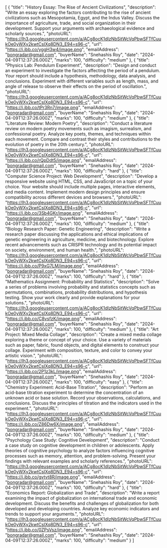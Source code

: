 [
{
"title": "History Essay: The Rise of Ancient Civilizations",
"description": "Write an essay exploring the factors contributing to the rise of ancient civilizations such as Mesopotamia, Egypt, and the Indus Valley. Discuss the importance of agriculture, trade, and social organization in their development. Support your arguments with archaeological evidence and scholarly sources.",
"photoURL": "https://lh3.googleusercontent.com/a/ACg8ocK1dIzNbSitWcVqPbwSFTfCuukOe0yWXy2kwtCsIXq8DN3_E94=s96-c",
"url": "https://i.ibb.co/yggH3w4/image.png",
"emailAddress": "bongradar@gmail.com",
"buyerName": "Snehashis Roy",
"date": "2024-04-09T12:37:26.000Z",
"marks": 100,
"difficulty": "medium"
},
{
"title": "Physics Lab: Pendulum Experiment",
"description": "Design and conduct an experiment to investigate the factors affecting the period of a pendulum. Your report should include a hypothesis, methodology, data analysis, and conclusions. Experiment with different variables such as length, mass, and angle of release to observe their effects on the period of oscillation.",
"photoURL": "https://lh3.googleusercontent.com/a/ACg8ocK1dIzNbSitWcVqPbwSFTfCuukOe0yWXy2kwtCsIXq8DN3_E94=s96-c",
"url": "https://i.ibb.co/tPr3Rn7/image.png",
"emailAddress": "bongradar@gmail.com",
"buyerName": "Snehashis Roy",
"date": "2024-04-09T12:37:26.000Z",
"marks": 100,
"difficulty": "medium"
},
{
"title": "Literature Review: Modern Poetry",
"description": "Conduct a literature review on modern poetry movements such as imagism, surrealism, and confessional poetry. Analyze key poets, themes, and techniques within each movement. Compare and contrast their styles and contributions to the evolution of poetry in the 20th century.",
"photoURL": "https://lh3.googleusercontent.com/a/ACg8ocK1dIzNbSitWcVqPbwSFTfCuukOe0yWXy2kwtCsIXq8DN3_E94=s96-c",
"url": "https://i.ibb.co/rQpDdt5/image.png",
"emailAddress": "bongradar@gmail.com",
"buyerName": "Snehashis Roy",
"date": "2024-04-09T12:37:26.000Z",
"marks": 100,
"difficulty": "hard"
},
{
"title": "Computer Science Project: Web Development",
"description": "Develop a responsive website using HTML, CSS, and JavaScript on a topic of your choice. Your website should include multiple pages, interactive elements, and media content. Implement modern design principles and ensure compatibility across different devices and browsers.",
"photoURL": "https://lh3.googleusercontent.com/a/ACg8ocK1dIzNbSitWcVqPbwSFTfCuukOe0yWXy2kwtCsIXq8DN3_E94=s96-c",
"url": "https://i.ibb.co/3Sb4GKr/image.png",
"emailAddress": "bongradar@gmail.com",
"buyerName": "Snehashis Roy",
"date": "2024-04-09T12:37:26.000Z",
"marks": 100,
"difficulty": "medium"
},
{
"title": "Biology Research Paper: Genetic Engineering",
"description": "Write a research paper discussing the applications and ethical implications of genetic engineering in agriculture, medicine, and biotechnology. Explore recent advancements such as CRISPR technology and its potential impact on society, environment, and human health.",
"photoURL": "https://lh3.googleusercontent.com/a/ACg8ocK1dIzNbSitWcVqPbwSFTfCuukOe0yWXy2kwtCsIXq8DN3_E94=s96-c",
"url": "https://i.ibb.co/P9xG7LM/image.png",
"emailAddress": "bongradar@gmail.com",
"buyerName": "Snehashis Roy",
"date": "2024-04-09T12:37:26.000Z",
"marks": 100,
"difficulty": "hard"
},
{
"title": "Mathematics Assignment: Probability and Statistics",
"description": "Solve a series of problems involving probability and statistics concepts such as permutations, combinations, probability distributions, and hypothesis testing. Show your work clearly and provide explanations for your solutions.",
"photoURL": "https://lh3.googleusercontent.com/a/ACg8ocK1dIzNbSitWcVqPbwSFTfCuukOe0yWXy2kwtCsIXq8DN3_E94=s96-c",
"url": "https://i.ibb.co/C8vsfzK/image.png",
"emailAddress": "bongradar@gmail.com",
"buyerName": "Snehashis Roy",
"date": "2024-04-09T12:37:26.000Z",
"marks": 100,
"difficulty": "medium"
},
{
"title": "Art Project: Mixed Media Collage",
"description": "Create a mixed media collage exploring a theme or concept of your choice. Use a variety of materials such as paper, fabric, found objects, and digital elements to construct your collage. Experiment with composition, texture, and color to convey your artistic vision.",
"photoURL": "https://lh3.googleusercontent.com/a/ACg8ocK1dIzNbSitWcVqPbwSFTfCuukOe0yWXy2kwtCsIXq8DN3_E94=s96-c",
"url": "https://i.ibb.co/2P1z3kL/image.png",
"emailAddress": "bongradar@gmail.com",
"buyerName": "Snehashis Roy",
"date": "2024-04-09T12:37:26.000Z",
"marks": 100,
"difficulty": "easy"
},
{
"title": "Chemistry Experiment: Acid-Base Titration",
"description": "Perform an acid-base titration experiment to determine the concentration of an unknown acid or base solution. Record your observations, calculations, and conclusions. Discuss the principles of titration and the indicators used in the experiment.",
"photoURL": "https://lh3.googleusercontent.com/a/ACg8ocK1dIzNbSitWcVqPbwSFTfCuukOe0yWXy2kwtCsIXq8DN3_E94=s96-c",
"url": "https://i.ibb.co/Z86Dw6X/image.png",
"emailAddress": "bongradar@gmail.com",
"buyerName": "Snehashis Roy",
"date": "2024-04-09T12:37:26.000Z",
"marks": 100,
"difficulty": "medium"
},
{
"title": "Psychology Case Study: Cognitive Development",
"description": "Conduct a case study on cognitive development in children or adolescents. Apply theories of cognitive psychology to analyze factors influencing cognitive processes such as memory, attention, and problem-solving. Present your findings with relevant examples and scholarly references.",
"photoURL": "https://lh3.googleusercontent.com/a/ACg8ocK1dIzNbSitWcVqPbwSFTfCuukOe0yWXy2kwtCsIXq8DN3_E94=s96-c",
"url": "https://i.ibb.co/gvtvt8R/image.png",
"emailAddress": "bongradar@gmail.com",
"buyerName": "Snehashis Roy",
"date": "2024-04-09T12:37:26.000Z",
"marks": 100,
"difficulty": "hard"
},
{
"title": "Economics Report: Globalization and Trade",
"description": "Write a report examining the impact of globalization on international trade and economic development. Discuss the benefits and challenges of globalization for both developed and developing countries. Analyze key economic indicators and trends to support your arguments.",
"photoURL": "https://lh3.googleusercontent.com/a/ACg8ocK1dIzNbSitWcVqPbwSFTfCuukOe0yWXy2kwtCsIXq8DN3_E94=s96-c",
"url": "https://i.ibb.co/0ZPsVsz/image.png",
"emailAddress": "bongradar@gmail.com",
"buyerName": "Snehashis Roy",
"date": "2024-04-09T12:37:26.000Z",
"marks": 100,
"difficulty": "medium"
}
]
